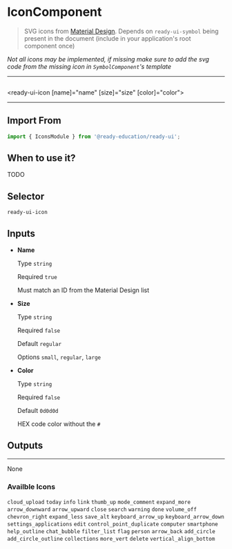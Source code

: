 # IconComponent

> SVG icons from [Material Design](https://material.io/resources/icons/). Depends on `ready-ui-symbol` being present in the document (include in your application's root component once)

_Not all icons may be implemented, if missing make sure to add the svg code from the missing icon in `SymbolComponent`'s template_

---

```html

```

<ready-ui-icon [name]="name" [size]="size" [color]="color"></ready-ui-icon>

---

## Import From

```typescript
import { IconsModule } from '@ready-education/ready-ui';
```

## When to use it?

TODO

## Selector

`ready-ui-icon`

## Inputs

- **Name**

  Type `string`

  Required `true`

  Must match an ID from the Material Design list

- **Size**

  Type `string`

  Required `false`

  Default `regular`

  Options `small`, `regular`, `large`

- **Color**

  Type `string`

  Required `false`

  Default `0d0d0d`

  HEX code color without the `#`

## Outputs

---

None

### Availble Icons

`cloud_upload`
`today`
`info`
`link`
`thumb_up`
`mode_comment`
`expand_more`
`arrow_downward`
`arrow_upward`
`close`
`search`
`warning`
`done`
`volume_off`
`chevron_right`
`expand_less`
`save_alt`
`keyboard_arrow_up`
`keyboard_arrow_down`
`settings_applications`
`edit`
`control_point_duplicate`
`computer`
`smartphone`
`help_outline`
`chat_bubble`
`filter_list`
`flag`
`person`
`arrow_back`
`add_circle`
`add_circle_outline`
`collections`
`more_vert`
`delete`
`vertical_align_bottom`
